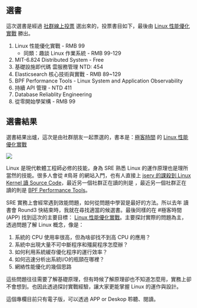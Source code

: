 


## 選書

這次選書是經過 [社群線上投票][2] 選出來的，投票書目如下，最後由 [Linux 性能優化實戰][1] 勝出。

1. Linux 性能優化實戰 - RMB 99
    * 同類：趣談 Linux 作業系統 - RMB 99-129
2. MIT-6.824 Distributed System - Free
3. 基礎設施即代碼 雲服務管理 NTD: 454
4. Elasticsearch 核心技術與實戰 - RMB 89~129
5. BPF Performance Tools - Linux System and Application Observability
6. 持續 API 管理 - NTD 411
7. Database Reliablity Engineering
8. 從零開始學架構 - RMB 99





## 選書結果

選書結果出爐，這次是由社群朋友一起票選的，書本是：[極客時間][6] 的 [Linux 性能優化實戰][1]

![](/act/04_Linux/20200320-Vote.png)


Linux 是現代軟體工程師必修的技能，身為 SRE 熟悉 Linux 的運作原理也是理所當然的技能。很多人會從 #鳥哥 的網站入門，也有人直接上 [jserv 的課殺到 Linux Kernel 讀 Source Code][3]，最近另一個社群正在讀的則是 ，最近另一個社群正在讀的則是 [BPF Performance Tools][4]。

SRE 實務上會經常遇到效能問題，如何從問題中學習是最好的方法。所以去年 讀書會 Round3 快結束時，我就在尋找適當的候選書。最後同樣的在 #極客時間 (APP) 找到這次的主要目標： [Linux 性能優化實戰][1]。主要探討實際的問題為主，透過問題了解 Linux 概念，像是：

1. 系統的 CPU 使用率很高，但為啥卻找不到高 CPU 的應用？
2. 系統中出現大量不可中斷程序和殭屍程序怎麼辦？
3. 如何利用系統緩存優化程序的運行效率？
4. 如何迅速分析出系統I/O的瓶頸在哪裡？
5. 網絡性能優化的幾個思路

這些問題往往需要了解基礎原理，但有時候了解原理卻也不知道怎麼用，實務上卻不會想到。也因此透過探討實戰經驗，讓大家更能掌握 Linux 的運作與設計。

這個專欄目前只有電子版，可以透過 APP or Deskop 聆聽、閱讀。




[1]: https://time.geekbang.org/column/intro/140
[2]: https://www.facebook.com/groups/sre.taiwan/?post_id=1615843685248196
[3]: https://www.youtube.com/watch?v=Fo-3MtrXr3E&list=PL6S9AqLQkFpongEA75M15_BlQBC9rTdd8
[4]: https://hackmd.io/@VIRqdo35SvekIiH4p76B7g/Hkhqgrr1Z/https%3A%2F%2Fhackmd.io%2F%40yenWu%2FBJUR6cgWI?type=book
[5]: https://medium.com/@qrtt1/%E6%8A%80%E8%A1%93%E5%9E%8B%E8%AE%80%E6%9B%B8%E6%9C%83%E7%9A%84%E5%B0%8E%E8%AE%80-74350ed08ac1
[6]: https://time.geekbang.org/